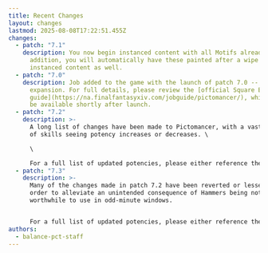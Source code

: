 ```yaml
---
title: Recent Changes
layout: changes
lastmod: 2025-08-08T17:22:51.455Z
changes:
  - patch: "7.1"
    description: You now begin instanced content with all Motifs already painted. In
      addition, you will automatically have these painted after a wipe in
      instanced content as well.
  - patch: "7.0"
    description: Job added to the game with the launch of patch 7.0 -- Dawntrail
      expansion. For full details, please review the [official Square Enix job
      guide](https://na.finalfantasyxiv.com/jobguide/pictomancer/), which will
      be available shortly after launch.
  - patch: "7.2"
    description: >-
      A long list of changes have been made to Pictomancer, with a vast majority
      of skills seeing potency increases or decreases. \

      \

      For a full list of updated potencies, please either reference the [official job guide](https://na.finalfantasyxiv.com/jobguide/pictomancer/) or [our actions page](https://www.thebalanceffxiv.com/jobs/casters/pictomancer/skills-overview/).
  - patch: "7.3"
    description: >-
      Many of the changes made in patch 7.2 have been reverted or lessened in
      order to alleviate an unintended consequence of Hammers being not
      worthwhile to use in odd-minute windows. 


      For a full list of updated potencies, please either reference the [official job guide](https://na.finalfantasyxiv.com/jobguide/pictomancer/) or [our actions page](https://www.thebalanceffxiv.com/jobs/casters/pictomancer/skills-overview/).
authors:
  - balance-pct-staff
---
```

